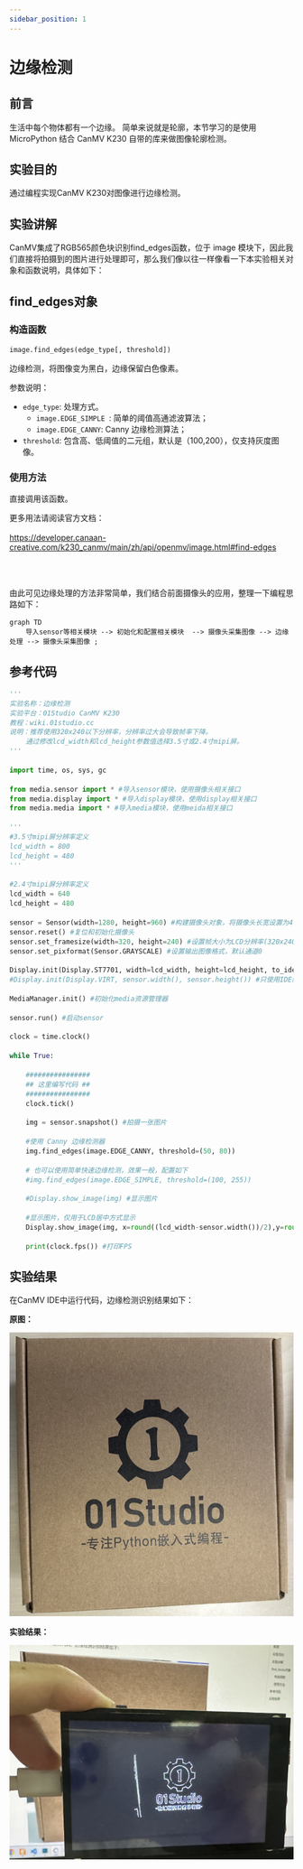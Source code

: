 ```yaml
---
sidebar_position: 1
---
```


# 边缘检测

## 前言
生活中每个物体都有一个边缘。 简单来说就是轮廓，本节学习的是使用MicroPython 结合 CanMV K230 自带的库来做图像轮廓检测。

## 实验目的
通过编程实现CanMV K230对图像进行边缘检测。

## 实验讲解

CanMV集成了RGB565颜色块识别find_edges函数，位于 image 模块下，因此我们直接将拍摄到的图片进行处理即可，那么我们像以往一样像看一下本实验相关对象和函数说明，具体如下：


## find_edges对象

### 构造函数
```python
image.find_edges(edge_type[, threshold])
```
边缘检测，将图像变为黑白，边缘保留白色像素。

参数说明：
- `edge_type`: 处理方式。
    - `image.EDGE_SIMPLE `: 简单的阈值高通滤波算法；
    - `image.EDGE_CANNY`: Canny 边缘检测算法；
- `threshold`: 包含高、低阈值的二元组，默认是（100,200），仅支持灰度图像。

### 使用方法

直接调用该函数。

更多用法请阅读官方文档：<br></br>
https://developer.canaan-creative.com/k230_canmv/main/zh/api/openmv/image.html#find-edges

<br></br>

由此可见边缘处理的方法非常简单，我们结合前面摄像头的应用，整理一下编程思路如下：

```mermaid
graph TD
    导入sensor等相关模块 --> 初始化和配置相关模块  --> 摄像头采集图像 --> 边缘处理 --> 摄像头采集图像 ;
```

## 参考代码

```python
'''
实验名称：边缘检测
实验平台：01Studio CanMV K230
教程：wiki.01studio.cc
说明：推荐使用320x240以下分辨率，分辨率过大会导致帧率下降。
    通过修改lcd_width和lcd_height参数值选择3.5寸或2.4寸mipi屏。
'''

import time, os, sys, gc

from media.sensor import * #导入sensor模块，使用摄像头相关接口
from media.display import * #导入display模块，使用display相关接口
from media.media import * #导入media模块，使用meida相关接口

'''
#3.5寸mipi屏分辨率定义
lcd_width = 800
lcd_height = 480
'''

#2.4寸mipi屏分辨率定义
lcd_width = 640
lcd_height = 480

sensor = Sensor(width=1280, height=960) #构建摄像头对象，将摄像头长宽设置为4:3
sensor.reset() #复位和初始化摄像头
sensor.set_framesize(width=320, height=240) #设置帧大小为LCD分辨率(320x240)，默认通道0
sensor.set_pixformat(Sensor.GRAYSCALE) #设置输出图像格式，默认通道0

Display.init(Display.ST7701, width=lcd_width, height=lcd_height, to_ide=True) #同时使用mipi屏和IDE缓冲区显示图像，800x480分辨率
#Display.init(Display.VIRT, sensor.width(), sensor.height()) #只使用IDE缓冲区显示图像

MediaManager.init() #初始化media资源管理器

sensor.run() #启动sensor

clock = time.clock()

while True:

    ################
    ## 这里编写代码 ##
    ################
    clock.tick()

    img = sensor.snapshot() #拍摄一张图片

    #使用 Canny 边缘检测器
    img.find_edges(image.EDGE_CANNY, threshold=(50, 80))

    # 也可以使用简单快速边缘检测，效果一般，配置如下
    #img.find_edges(image.EDGE_SIMPLE, threshold=(100, 255))

    #Display.show_image(img) #显示图片

    #显示图片，仅用于LCD居中方式显示
    Display.show_image(img, x=round((lcd_width-sensor.width())/2),y=round((lcd_height-sensor.height())/2))

    print(clock.fps()) #打印FPS
```

## 实验结果

在CanMV IDE中运行代码，边缘检测识别结果如下：

**原图：**

![edges](./img/find_edges/find_edges1.png)

**实验结果：**

![edges](./img/find_edges/find_edges2.png)
